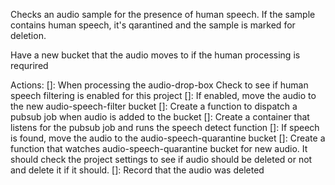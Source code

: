 Checks an audio sample for the presence of human speech. If the sample contains human speech, it's qarantined and the sample is marked for deletion.

Have a new bucket that the audio moves to if the human processing is requrired



Actions: 
[]: When processing the audio-drop-box Check to see if human speech filtering is enabled for this project
[]: If enabled, move the audio to the new audio-speech-filter bucket
[]: Create a function to dispatch a pubsub job when audio is added to the bucket
[]: Create a container that listens for the pubsub job and runs the speech detect function
[]: If speech is found, move the audio to the audio-speech-quarantine bucket
[]: Create a function that watches audio-speech-quarantine bucket for new audio. It should check the project settings to see if audio should be deleted or not and delete it if it should.
[]: Record that the audio was deleted